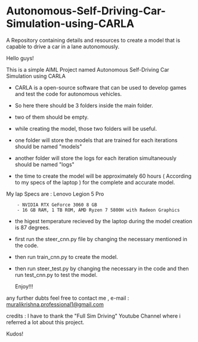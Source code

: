 # Autonomous-Self-Driving-Car-Simulation-using-CARLA
A Repository containing details and resources to create a model that is capable to drive a car in a lane autonomously.


Hello guys!

This is a simple AIML Project named Autonomous Self-Driving Car Simulation using CARLA

- CARLA is a open-source software that can be used to develop games and test the code for autonomous vehicles.

- So here there should be 3 folders inside the main folder.

- two of them should be empty.

- while creating the model, those two folders will be useful.

- one folder will store the models that are trained for each iterations should be named "models"

- another folder will store the logs for each iteration simultaneously should be named "logs"

- the time to create the model will be approximately 60 hours ( According to my specs of the laptop ) for the complete and accurate model.

My lap Specs are : Lenovo Legion 5 Pro

        - NVIDIA RTX GeForce 3060 8 GB
        - 16 GB RAM, 1 TB ROM, AMD Ryzen 7 5800H with Radeon Graphics

- the higest temperature recieved by the laptop during the model creation is 87 degrees.

- first run the steer_cnn.py file by changing the necessary mentioned in the code.

- then run train_cnn.py to create the model.

- then run steer_test.py by changing the necessary in the code and then run test_cnn.py to test the model.

  Enjoy!!!


any further dubts feel free to contact me , e-mail : muralikrishna.professional1@gmail.com






credits : I have to thank the "Full Sim Driving" Youtube Channel where i referred a lot about this project.











Kudos!
